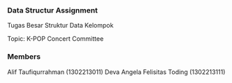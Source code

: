 ### Data Structur Assignment

Tugas Besar Struktur Data Kelompok

Topic:
K-POP Concert Committee

### Members

Alif Taufiqurrahman           (1302213011)
Deva Angela Felisitas Toding  (1302213111)
